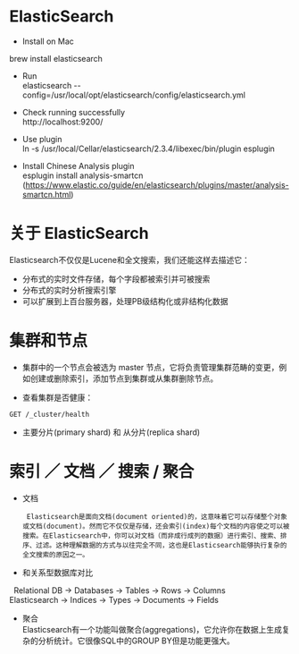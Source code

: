 # ElasticSearch

  - Install on Mac 

  brew install elasticsearch   

  - Run   
  elasticsearch --config=/usr/local/opt/elasticsearch/config/elasticsearch.yml   

  - Check running successfully   
  http://localhost:9200/ 

  - Use plugin    
  ln -s /usr/local/Cellar/elasticsearch/2.3.4/libexec/bin/plugin  esplugin
  
  - Install Chinese Analysis plugin    
  esplugin install analysis-smartcn   (https://www.elastic.co/guide/en/elasticsearch/plugins/master/analysis-smartcn.html)


# 关于 ElasticSearch 

Elasticsearch不仅仅是Lucene和全文搜索，我们还能这样去描述它：  

 - 分布式的实时文件存储，每个字段都被索引并可被搜索  
 - 分布式的实时分析搜索引擎  
 - 可以扩展到上百台服务器，处理PB级结构化或非结构化数据   
 
# 集群和节点  

* 集群中的一个节点会被选为 master 节点，它将负责管理集群范畴的变更，例如创建或删除索引，添加节点到集群或从集群删除节点。   

* 查看集群是否健康：   

`GET /_cluster/health`  

* 主要分片(primary shard) 和 从分片(replica shard)   



# 索引 ／ 文档 ／ 搜索 / 聚合 

- 文档  
  
  ```
   Elasticsearch是面向文档(document oriented)的，这意味着它可以存储整个对象或文档(document)。然而它不仅仅是存储，还会索引(index)每个文档的内容使之可以被搜索。在Elasticsearch中，你可以对文档（而非成行成列的数据）进行索引、搜索、排序、过滤。这种理解数据的方式与以往完全不同，这也是Elasticsearch能够执行复杂的全文搜索的原因之一。
  ```
  
- 和关系型数据库对比   

   Relational DB -> Databases -> Tables -> Rows -> Columns     
   Elasticsearch -> Indices   -> Types  -> Documents -> Fields    
  
- 聚合   
  Elasticsearch有一个功能叫做聚合(aggregations)，它允许你在数据上生成复杂的分析统计。它很像SQL中的GROUP BY但是功能更强大。   
   
  
  
